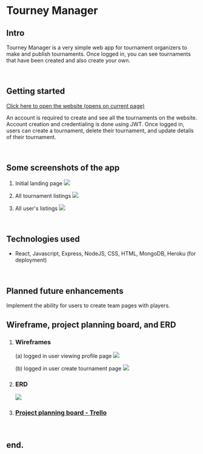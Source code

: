 # Tourney Manager

## Intro

Tourney Manager is a very simple web app for tournament organizers to make and publish tournaments. Once logged in, you can see tournaments that have been created and also create your own.

<br>

## Getting started

[Click here to open the website (opens on current page)](https://tourmanager.herokuapp.com/)

An account is required to create and see all the tournaments on the website. Account creation and credentialing is done using JWT. Once logged in, users can create a tournament, delete their tournament, and update details of their tournament.

<br>

## Some screenshots of the app

1. Initial landing page
   ![](https://i.imgur.com/O7tJTsf.png)

2. All tournament listings
   ![](https://i.imgur.com/ZxvgbIu.png)

3. All user's listings
   ![](https://i.imgur.com/l8v25BK.png)

<br>

## Technologies used

- React, Javascript, Express, NodeJS, CSS, HTML, MongoDB, Heroku (for deployment)

<br>

## Planned future enhancements

Implement the ability for users to create team pages with players.

## Wireframe, project planning board, and ERD

1. ### Wireframes

   (a) logged in user viewing profile page
   ![](https://i.imgur.com/xTFxjFV.png)

   (b) logged in user create tournament page
   ![](https://i.imgur.com/eV8QpTx.png)

2. ### ERD

   ![](https://i.imgur.com/Cntrtrk.png)

3. ### [Project planning board - Trello](https://trello.com/b/0QUfIdM9/project-management)

<br>

## end.
